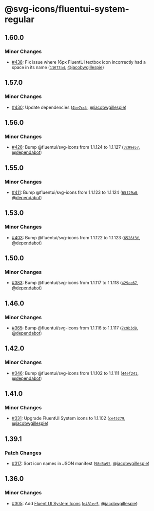 # @svg-icons/fluentui-system-regular

## 1.60.0

### Minor Changes

- [#438](https://github.com/svg-icons/svg-icons/pull/438): Fix issue where 16px FluentUI textbox icon incorrectly had a space in its name ([`11673a4`](https://github.com/svg-icons/svg-icons/commit/11673a4e8002f266374fc80e20e7c126c55e8a1a), [@jacobwgillespie](https://github.com/jacobwgillespie))

## 1.57.0

### Minor Changes

- [#430](https://github.com/svg-icons/svg-icons/pull/430): Update dependencies ([`4be7ccb`](https://github.com/svg-icons/svg-icons/commit/4be7ccbf5772929474fb3245b6280b03b070d81c), [@jacobwgillespie](https://github.com/jacobwgillespie))

## 1.56.0

### Minor Changes

- [#428](https://github.com/svg-icons/svg-icons/pull/428): Bump @fluentui/svg-icons from 1.1.124 to 1.1.127 ([`3c99e57`](https://github.com/svg-icons/svg-icons/commit/3c99e577ec1394523f8a46a29c2cf0332784f6da), [@dependabot](https://github.com/apps/dependabot))

## 1.55.0

### Minor Changes

- [#411](https://github.com/svg-icons/svg-icons/pull/411): Bump @fluentui/svg-icons from 1.1.123 to 1.1.124 ([`65f29a0`](https://github.com/svg-icons/svg-icons/commit/65f29a004356267e81d47eba20e9c3b1029bd8e2), [@dependabot](https://github.com/apps/dependabot))

## 1.53.0

### Minor Changes

- [#403](https://github.com/svg-icons/svg-icons/pull/403): Bump @fluentui/svg-icons from 1.1.122 to 1.1.123 ([`6526f3f`](https://github.com/svg-icons/svg-icons/commit/6526f3f42e88f0d52e31ce9ee957ac3671ddddcc), [@dependabot](https://github.com/apps/dependabot))

## 1.50.0

### Minor Changes

- [#383](https://github.com/svg-icons/svg-icons/pull/383): Bump @fluentui/svg-icons from 1.1.117 to 1.1.118 ([`429ee67`](https://github.com/svg-icons/svg-icons/commit/429ee6758bbd65aec40179d175e2133813b2545f), [@dependabot](https://github.com/apps/dependabot))

## 1.46.0

### Minor Changes

- [#365](https://github.com/svg-icons/svg-icons/pull/365): Bump @fluentui/svg-icons from 1.1.116 to 1.1.117 ([`7c9b3d8`](https://github.com/svg-icons/svg-icons/commit/7c9b3d888fcf74eaea97282c03fa1eb020a76db6), [@dependabot](https://github.com/apps/dependabot))

## 1.42.0

### Minor Changes

- [#346](https://github.com/svg-icons/svg-icons/pull/346): Bump @fluentui/svg-icons from 1.1.102 to 1.1.111 ([`44ef241`](https://github.com/svg-icons/svg-icons/commit/44ef241bf93a0252de40b4b0d9f098be06a1f2ac), [@dependabot](https://github.com/apps/dependabot))

## 1.41.0

### Minor Changes

- [#331](https://github.com/svg-icons/svg-icons/pull/331): Upgrade FluentUI System icons to 1.1.102 ([`ce45279`](https://github.com/svg-icons/svg-icons/commit/ce45279d067837030b58f0179157bb504639942f), [@jacobwgillespie](https://github.com/jacobwgillespie))

## 1.39.1

### Patch Changes

- [#317](https://github.com/svg-icons/svg-icons/pull/317): Sort icon names in JSON manifest ([`98d5a95`](https://github.com/svg-icons/svg-icons/commit/98d5a952a2249024e378e0c7707428406d14bcd8), [@jacobwgillespie](https://github.com/jacobwgillespie))

## 1.36.0

### Minor Changes

- [#305](https://github.com/svg-icons/svg-icons/pull/305): Add [Fluent UI System Icons](https://github.com/microsoft/fluentui-system-icons) ([`e431ec5`](https://github.com/svg-icons/svg-icons/commit/e431ec516a3d30f1690a3a6c7b57959865ab4aac), [@jacobwgillespie](https://github.com/jacobwgillespie))
